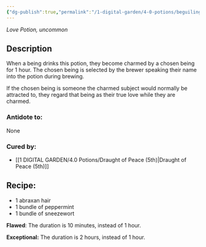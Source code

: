 ```yaml
---
{"dg-publish":true,"permalink":"/1-digital-garden/4-0-potions/beguiling-bubbles-ec/","tags":["potion","extracurricular","love","uncommon"]}
---
```


*Love Potion, uncommon* 

## Description

When a being drinks this potion, they become charmed by a chosen being for 1 hour. The chosen being is selected by the brewer speaking their name into the potion during brewing. 

If the chosen being is someone the charmed subject would normally be attracted to, they regard that being as their true love while they are charmed.

### Antidote to: 
None

### Cured by:
- [[1 DIGITAL GARDEN/4.0 Potions/Draught of Peace (5th)\|Draught of Peace (5th)]]

## Recipe:

- 1 abraxan hair
- 1 bundle of peppermint
- 1 bundle of sneezewort

**Flawed**:
The duration is 10 minutes, instead of 1 hour.

**Exceptional:** 
The duration is 2 hours, instead of 1 hour.